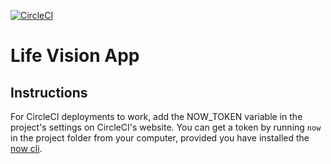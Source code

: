 [![CircleCI](https://circleci.com/gh/thedgbrt/life-vision.svg?style=svg)](https://circleci.com/gh/thedgbrt/life-vision)

# Life Vision App

## Instructions
For CircleCI deployments to work, add the NOW_TOKEN variable in the project's settings on CircleCI's website. You can get a token by running `now` in the project folder from your computer, provided you have installed the [now cli](https://life-vision-scyodlpruc.now.sh).